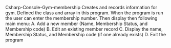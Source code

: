 Csharp-Console-Gym-membership
Creates and records information for gym.
Defined the class and array in this program.
When the program is run the user can enter the membership number.
Then display then following main menu:
A. Add a new member (Name, Membership Status, and Membership code)
B. Edit an existing member record
C. Display the name, Membership Status, and Membership code (if one already exists) 
D. Exit the program

